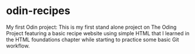 # odin-recipes

My first Odin project:
This is my first stand alone project on The Oding Project featuring a basic recipe website using simple HTML that I learned in the HTML foundations chapter while starting to practice some basic Git workflow.
